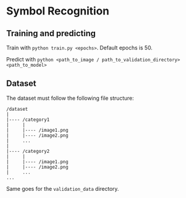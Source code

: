 # Symbol Recognition

## Training and predicting

Train with `python train.py <epochs>`. Default epochs is 50.

Predict with `python <path_to_image / path_to_validation_directory> <path_to_model>`

## Dataset

The dataset must follow the following file structure:
```
/dataset
|
|---- /category1
|     |
|     |---- /image1.png
|     |---- /image2.png
|     ...
|
|---- /category2
|     |
|     |---- /image1.png
|     |---- /image2.png
|     ...
...
```
Same goes for the `validation_data` directory.
